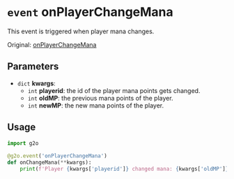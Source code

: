 # `event` onPlayerChangeMana
This event is triggered when player mana changes.

Original: [onPlayerChangeMana](https://gothicmultiplayerteam.gitlab.io/docs/0.3.0/script-reference/server-events/player/onPlayerChangeMana/)

## Parameters
* `dict` **kwargs**:
    * `int` **playerid**: the id of the player mana points gets changed.
    * `int` **oldMP**: the previous mana points of the player.
    * `int` **newMP**:  the new mana points of the player.
    
## Usage
```python
import g2o
        
@g2o.event('onPlayerChangeMana')
def onChangeMana(**kwargs):
    print(f'Player {kwargs['playerid']} changed mana: {kwargs['oldMP']} -> {kwargs['newMP']}')
```